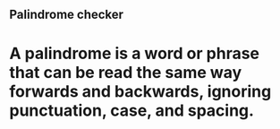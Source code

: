 ## Palindrome checker

 # A palindrome is a word or phrase that can be read the same way forwards and backwards, ignoring punctuation, case, and spacing.